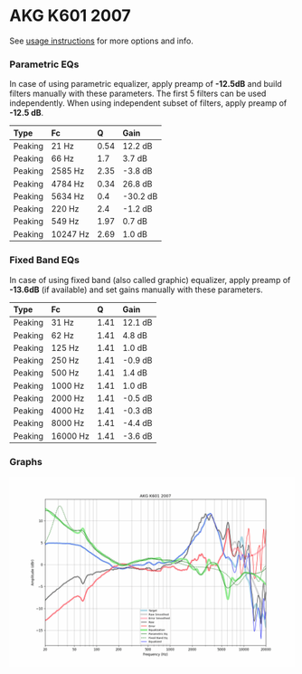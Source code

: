 # AKG K601 2007
See [usage instructions](https://github.com/jaakkopasanen/AutoEq#usage) for more options and info.

### Parametric EQs
In case of using parametric equalizer, apply preamp of **-12.5dB** and build filters manually
with these parameters. The first 5 filters can be used independently.
When using independent subset of filters, apply preamp of **-12.5 dB**.

| Type    | Fc       |    Q | Gain     |
|:--------|:---------|:-----|:---------|
| Peaking | 21 Hz    | 0.54 | 12.2 dB  |
| Peaking | 66 Hz    | 1.7  | 3.7 dB   |
| Peaking | 2585 Hz  | 2.35 | -3.8 dB  |
| Peaking | 4784 Hz  | 0.34 | 26.8 dB  |
| Peaking | 5634 Hz  | 0.4  | -30.2 dB |
| Peaking | 220 Hz   | 2.4  | -1.2 dB  |
| Peaking | 549 Hz   | 1.97 | 0.7 dB   |
| Peaking | 10247 Hz | 2.69 | 1.0 dB   |

### Fixed Band EQs
In case of using fixed band (also called graphic) equalizer, apply preamp of **-13.6dB**
(if available) and set gains manually with these parameters.

| Type    | Fc       |    Q | Gain    |
|:--------|:---------|:-----|:--------|
| Peaking | 31 Hz    | 1.41 | 12.1 dB |
| Peaking | 62 Hz    | 1.41 | 4.8 dB  |
| Peaking | 125 Hz   | 1.41 | 1.0 dB  |
| Peaking | 250 Hz   | 1.41 | -0.9 dB |
| Peaking | 500 Hz   | 1.41 | 1.4 dB  |
| Peaking | 1000 Hz  | 1.41 | 1.0 dB  |
| Peaking | 2000 Hz  | 1.41 | -0.5 dB |
| Peaking | 4000 Hz  | 1.41 | -0.3 dB |
| Peaking | 8000 Hz  | 1.41 | -4.4 dB |
| Peaking | 16000 Hz | 1.41 | -3.6 dB |

### Graphs
![](./AKG%20K601%202007.png)
